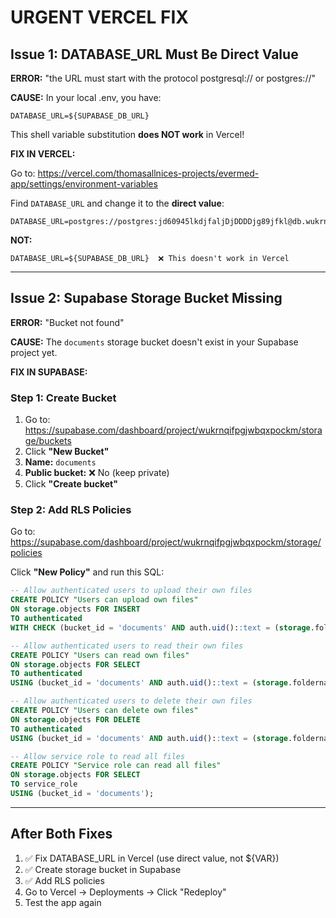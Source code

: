 # URGENT VERCEL FIX

## Issue 1: DATABASE_URL Must Be Direct Value

**ERROR:** "the URL must start with the protocol postgresql:// or postgres://"

**CAUSE:** In your local .env, you have:
```
DATABASE_URL=${SUPABASE_DB_URL}
```

This shell variable substitution **does NOT work** in Vercel!

**FIX IN VERCEL:**

Go to: https://vercel.com/thomasallnices-projects/evermed-app/settings/environment-variables

Find `DATABASE_URL` and change it to the **direct value**:

```
DATABASE_URL=postgres://postgres:jd60945lkdjfaljDjDDDDjg89jfkl@db.wukrnqifpgjwbqxpockm.supabase.co:5432/postgres
```

**NOT:**
```
DATABASE_URL=${SUPABASE_DB_URL}  ❌ This doesn't work in Vercel
```

---

## Issue 2: Supabase Storage Bucket Missing

**ERROR:** "Bucket not found"

**CAUSE:** The `documents` storage bucket doesn't exist in your Supabase project yet.

**FIX IN SUPABASE:**

### Step 1: Create Bucket

1. Go to: https://supabase.com/dashboard/project/wukrnqifpgjwbqxpockm/storage/buckets
2. Click **"New Bucket"**
3. **Name:** `documents`
4. **Public bucket:** ❌ No (keep private)
5. Click **"Create bucket"**

### Step 2: Add RLS Policies

Go to: https://supabase.com/dashboard/project/wukrnqifpgjwbqxpockm/storage/policies

Click **"New Policy"** and run this SQL:

```sql
-- Allow authenticated users to upload their own files
CREATE POLICY "Users can upload own files"
ON storage.objects FOR INSERT
TO authenticated
WITH CHECK (bucket_id = 'documents' AND auth.uid()::text = (storage.foldername(name))[1]);

-- Allow authenticated users to read their own files
CREATE POLICY "Users can read own files"
ON storage.objects FOR SELECT
TO authenticated
USING (bucket_id = 'documents' AND auth.uid()::text = (storage.foldername(name))[1]);

-- Allow authenticated users to delete their own files
CREATE POLICY "Users can delete own files"
ON storage.objects FOR DELETE
TO authenticated
USING (bucket_id = 'documents' AND auth.uid()::text = (storage.foldername(name))[1]);

-- Allow service role to read all files
CREATE POLICY "Service role can read all files"
ON storage.objects FOR SELECT
TO service_role
USING (bucket_id = 'documents');
```

---

## After Both Fixes

1. ✅ Fix DATABASE_URL in Vercel (use direct value, not ${VAR})
2. ✅ Create storage bucket in Supabase
3. ✅ Add RLS policies
4. Go to Vercel → Deployments → Click "Redeploy"
5. Test the app again

